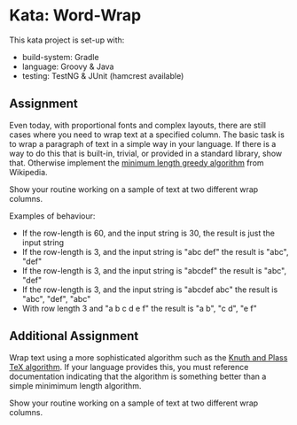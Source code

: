 # Kata: Word-Wrap

This kata project is set-up with:
- build-system: Gradle
- language:     Groovy & Java
- testing:      TestNG & JUnit (hamcrest available)

## Assignment

Even today, with proportional fonts and complex layouts, there are still cases where you need to wrap text at a specified column. The basic task is to wrap a paragraph of text in a simple way in your language. If there is a way to do this that is built-in, trivial, or provided in a standard library, show that. Otherwise implement the [minimum length greedy algorithm][1] from Wikipedia.

Show your routine working on a sample of text at two different wrap columns.

Examples of behaviour:

- If the row-length is 60, and the input string is 30, the result is just the input string
- If the row-length is 3, and the input string is "abc def" the result is "abc", "def"
- If the row-length is 3, and the input string is "abcdef" the result is "abc", "def"
- If the row-length is 3, and the input string is "abcdef abc" the result is "abc", "def", "abc"
- With row length 3 and "a b c d e f" the result is "a b", "c d", "e f"

## Additional Assignment

Wrap text using a more sophisticated algorithm such as the [Knuth and Plass TeX algorithm][2]. If your language provides this, you must reference documentation indicating that the algorithm is something better than a simple minimimum length algorithm.

Show your routine working on a sample of text at two different wrap columns.

[1]: http://en.wikipedia.org/wiki/Word_wrap#Minimum_length  "minimum length greedy algorithm"
[2]: http://en.wikipedia.org/wiki/Word_wrap#Minimum_raggedness "Knuth & Plass Tex 'minimum raggedness' algorithm"
